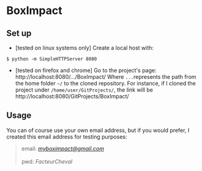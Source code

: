 # BoxImpact

## Set up
- [tested on linux systems only] Create a local host with:
```shell
$ python -m SimpleHTTPServer 8080
```
- [tested on firefox and chrome] Go to the project's page:
http://localhost:8080/.../BoxImpact/
Where `...`represents the path from the home folder `~/` to the cloned repository. For instance, if I cloned the project under `/home/user/GitProjects/`, the link will be
http://localhost:8080/GitProjects/BoxImpact/

## Usage
You can of course use your own email address, but if you would prefer, I created this email address for testing purposes:
> email: *myboximpact@gmail.com*<br></br>
> pwd: *FacteurCheval*

